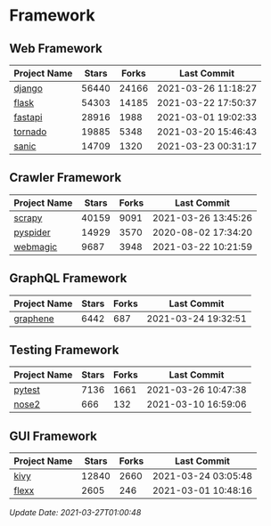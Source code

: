 # Framework

## Web Framework
| Project Name | Stars | Forks | Last Commit |
| ------------ | ----- | ----- | ----------- |
| [django](https://github.com/django/django) | 56440 | 24166 | 2021-03-26 11:18:27 |
| [flask](https://github.com/pallets/flask) | 54303 | 14185 | 2021-03-22 17:50:37 |
| [fastapi](https://github.com/tiangolo/fastapi) | 28916 | 1988 | 2021-03-01 19:02:33 |
| [tornado](https://github.com/tornadoweb/tornado) | 19885 | 5348 | 2021-03-20 15:46:43 |
| [sanic](https://github.com/sanic-org/sanic) | 14709 | 1320 | 2021-03-23 00:31:17 |

## Crawler Framework
| Project Name | Stars | Forks | Last Commit |
| ------------ | ----- | ----- | ----------- |
| [scrapy](https://github.com/scrapy/scrapy) | 40159 | 9091 | 2021-03-26 13:45:26 |
| [pyspider](https://github.com/binux/pyspider) | 14929 | 3570 | 2020-08-02 17:34:20 |
| [webmagic](https://github.com/code4craft/webmagic) | 9687 | 3948 | 2021-03-22 10:21:59 |

## GraphQL Framework
| Project Name | Stars | Forks | Last Commit |
| ------------ | ----- | ----- | ----------- |
| [graphene](https://github.com/graphql-python/graphene) | 6442 | 687 | 2021-03-24 19:32:51 |

## Testing Framework
| Project Name | Stars | Forks | Last Commit |
| ------------ | ----- | ----- | ----------- |
| [pytest](https://github.com/pytest-dev/pytest) | 7136 | 1661 | 2021-03-26 10:47:38 |
| [nose2](https://github.com/nose-devs/nose2) | 666 | 132 | 2021-03-10 16:59:06 |

## GUI Framework
| Project Name | Stars | Forks | Last Commit |
| ------------ | ----- | ----- | ----------- |
| [kivy](https://github.com/kivy/kivy) | 12840 | 2660 | 2021-03-24 03:05:48 |
| [flexx](https://github.com/flexxui/flexx) | 2605 | 246 | 2021-03-01 10:48:16 |

*Update Date: 2021-03-27T01:00:48*